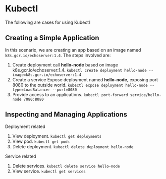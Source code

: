 # Kubectl

The following are cases for using Kubectl

## Creating a Simple Application

In this scenario, we are creating an app based on an image named `k8s.gcr.io/echoserver:1.4`. The steps involved are:

1. Create deployment call **hello-node** based on image k8s.gcr.io/echoserver:1.4. `kubectl create deployment hello-node --image=k8s.gcr.io/echoserver:1.4`
1. Create a service Expose deployment named **hello-node**, exposing port 8080 to the outside world. `kubectl expose deployment hello-node --type=LoadBalancer --port=8080`
1. Provide access to an applications. `kubectl port-forward service/hello-node 7080:8080`

## Inspecting and Managing Applications

Deployment related
1. View deployment. `kubectl get deployments`
1. View pod. `kubectl get pods`
1. Delete deployment. `kubectl delete deployment hello-node`

Service related
1. Delete services. `kubectl delete service hello-node`
1. View service. `kubectl get services`